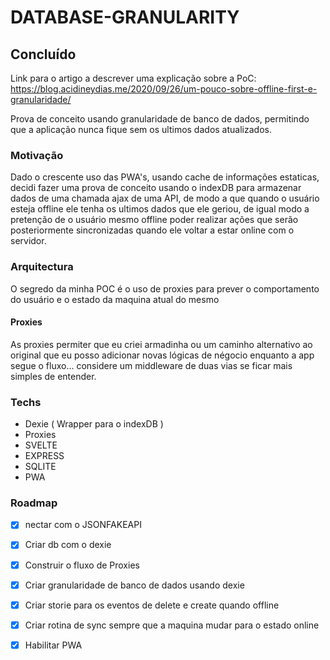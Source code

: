# DATABASE-GRANULARITY
## Concluído

Link para o artigo a descrever uma explicação sobre a PoC: https://blog.acidineydias.me/2020/09/26/um-pouco-sobre-offline-first-e-granularidade/

Prova de conceito usando granularidade de banco de dados, permitindo que a aplicação nunca fique sem os ultimos dados atualizados. 

### Motivação

Dado o crescente uso das PWA's, usando cache de informações estaticas, decidi fazer uma prova de conceito usando o indexDB para armazenar dados de uma chamada ajax de uma API, de modo a que quando o usuário esteja offline ele tenha os ultimos dados que ele geriou, de igual modo a pretenção de o usuário mesmo offline poder realizar ações que serão posteriormente sincronizadas quando ele voltar a estar online com o servidor.

### Arquitectura

O segredo da minha POC é o uso de proxies para prever o comportamento do usuário e o estado da maquina atual do mesmo

#### Proxies

As proxies permiter que eu criei armadinha ou um caminho alternativo ao original que eu posso adicionar novas lógicas de négocio enquanto a app segue o fluxo... considere um middleware de duas vias se ficar mais simples de entender.

### Techs
 - Dexie ( Wrapper para o indexDB )
 - Proxies
 - SVELTE
 - EXPRESS
 - SQLITE
 - PWA
 
 ### Roadmap
 
 - [X] nectar com o JSONFAKEAPI
 - [X] Criar db com o dexie
 - [X] Construir o fluxo de Proxies
 - [X] Criar granularidade de banco de dados usando dexie
 - [X] Criar storie para os eventos de delete e create quando offline
 - [X] Criar rotina de sync sempre que a maquina mudar para o estado online
 - [X] Habilitar PWA
 
 

 
